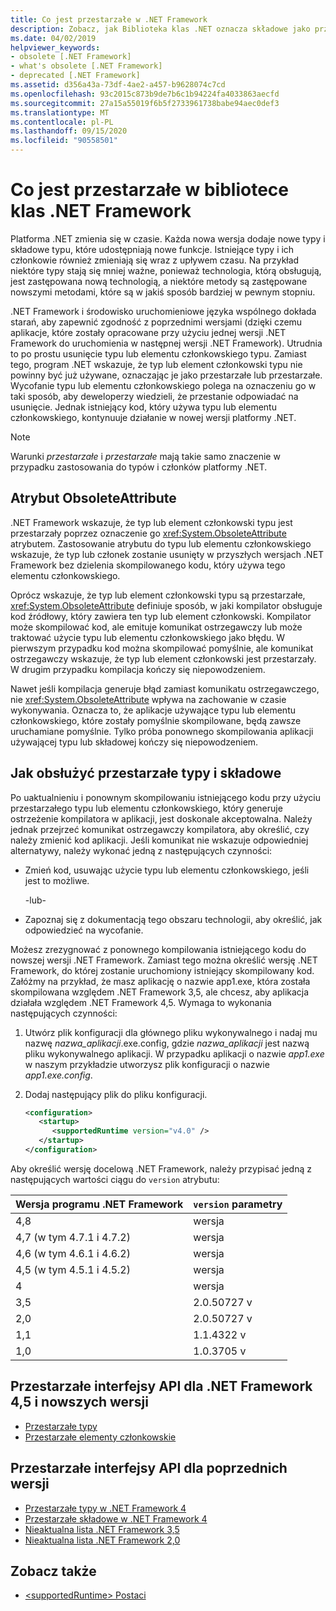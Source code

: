 ```yaml
---
title: Co jest przestarzałe w .NET Framework
description: Zobacz, jak Biblioteka klas .NET oznacza składowe jako przestarzałe. Poznaj atrybut ObsoleteAttribute, sposób obsługi przestarzałych typów i elementów członkowskich.
ms.date: 04/02/2019
helpviewer_keywords:
- obsolete [.NET Framework]
- what's obsolete [.NET Framework]
- deprecated [.NET Framework]
ms.assetid: d356a43a-73df-4ae2-a457-b9628074c7cd
ms.openlocfilehash: 93c2015c873b9de7b6c1b94224fa4033863aecfd
ms.sourcegitcommit: 27a15a55019f6b5f2733961738babe94aec0def3
ms.translationtype: MT
ms.contentlocale: pl-PL
ms.lasthandoff: 09/15/2020
ms.locfileid: "90558501"
---
```

# <a name="whats-obsolete-in-the-net-framework-class-library"></a>Co jest przestarzałe w bibliotece klas .NET Framework

Platforma .NET zmienia się w czasie. Każda nowa wersja dodaje nowe typy i składowe typu, które udostępniają nowe funkcje. Istniejące typy i ich członkowie również zmieniają się wraz z upływem czasu. Na przykład niektóre typy stają się mniej ważne, ponieważ technologia, którą obsługują, jest zastępowana nową technologią, a niektóre metody są zastępowane nowszymi metodami, które są w jakiś sposób bardziej w pewnym stopniu.

.NET Framework i środowisko uruchomieniowe języka wspólnego dokłada starań, aby zapewnić zgodność z poprzednimi wersjami (dzięki czemu aplikacje, które zostały opracowane przy użyciu jednej wersji .NET Framework do uruchomienia w następnej wersji .NET Framework). Utrudnia to po prostu usunięcie typu lub elementu członkowskiego typu. Zamiast tego, program .NET wskazuje, że typ lub element członkowski typu nie powinny być już używane, oznaczając je jako przestarzałe lub przestarzałe. Wycofanie typu lub elementu członkowskiego polega na oznaczeniu go w taki sposób, aby deweloperzy wiedzieli, że przestanie odpowiadać na usunięcie. Jednak istniejący kod, który używa typu lub elementu członkowskiego, kontynuuje działanie w nowej wersji platformy .NET.

> [!NOTE]
> Warunki *przestarzałe* i *przestarzałe* mają takie samo znaczenie w przypadku zastosowania do typów i członków platformy .NET.

## <a name="the-obsoleteattribute-attribute"></a>Atrybut ObsoleteAttribute

.NET Framework wskazuje, że typ lub element członkowski typu jest przestarzały poprzez oznaczenie go <xref:System.ObsoleteAttribute> atrybutem. Zastosowanie atrybutu do typu lub elementu członkowskiego wskazuje, że typ lub członek zostanie usunięty w przyszłych wersjach .NET Framework bez dzielenia skompilowanego kodu, który używa tego elementu członkowskiego.

Oprócz wskazuje, że typ lub element członkowski typu są przestarzałe, <xref:System.ObsoleteAttribute> definiuje sposób, w jaki kompilator obsługuje kod źródłowy, który zawiera ten typ lub element członkowski. Kompilator może skompilować kod, ale emituje komunikat ostrzegawczy lub może traktować użycie typu lub elementu członkowskiego jako błędu. W pierwszym przypadku kod można skompilować pomyślnie, ale komunikat ostrzegawczy wskazuje, że typ lub element członkowski jest przestarzały. W drugim przypadku kompilacja kończy się niepowodzeniem.

Nawet jeśli kompilacja generuje błąd zamiast komunikatu ostrzegawczego, nie <xref:System.ObsoleteAttribute> wpływa na zachowanie w czasie wykonywania. Oznacza to, że aplikacje używające typu lub elementu członkowskiego, które zostały pomyślnie skompilowane, będą zawsze uruchamiane pomyślnie. Tylko próba ponownego skompilowania aplikacji używającej typu lub składowej kończy się niepowodzeniem.

## <a name="how-to-handle-obsolete-types-and-members"></a>Jak obsłużyć przestarzałe typy i składowe

Po uaktualnieniu i ponownym skompilowaniu istniejącego kodu przy użyciu przestarzałego typu lub elementu członkowskiego, który generuje ostrzeżenie kompilatora w aplikacji, jest doskonale akceptowalna. Należy jednak przejrzeć komunikat ostrzegawczy kompilatora, aby określić, czy należy zmienić kod aplikacji. Jeśli komunikat nie wskazuje odpowiedniej alternatywy, należy wykonać jedną z następujących czynności:

- Zmień kod, usuwając użycie typu lub elementu członkowskiego, jeśli jest to możliwe.

     -lub-

- Zapoznaj się z dokumentacją tego obszaru technologii, aby określić, jak odpowiedzieć na wycofanie.

Możesz zrezygnować z ponownego kompilowania istniejącego kodu do nowszej wersji .NET Framework. Zamiast tego można określić wersję .NET Framework, do której zostanie uruchomiony istniejący skompilowany kod. Załóżmy na przykład, że masz aplikację o nazwie app1.exe, która została skompilowana względem .NET Framework 3,5, ale chcesz, aby aplikacja działała względem .NET Framework 4,5. Wymaga to wykonania następujących czynności:

1. Utwórz plik konfiguracji dla głównego pliku wykonywalnego i nadaj mu nazwę *nazwa_aplikacji*.exe.config, gdzie *nazwa_aplikacji* jest nazwą pliku wykonywalnego aplikacji. W przypadku aplikacji o nazwie *app1.exe* w naszym przykładzie utworzysz plik konfiguracji o nazwie *app1.exe.config*.

2. Dodaj następujący plik do pliku konfiguracji.

    ```xml
    <configuration>
       <startup>
          <supportedRuntime version="v4.0" />
       </startup>
    </configuration>
    ```

Aby określić wersję docelową .NET Framework, należy przypisać jedną z następujących wartości ciągu do `version` atrybutu:

|Wersja programu .NET Framework|`version` parametry|
|-|-|
|4,8|wersja|
|4,7 (w tym 4.7.1 i 4.7.2)|wersja|
|4,6 (w tym 4.6.1 i 4.6.2)|wersja|
|4,5 (w tym 4.5.1 i 4.5.2)|wersja|
|4|wersja|
|3,5|2.0.50727 v|
|2,0|2.0.50727 v|
|1,1|1.1.4322 v|
|1,0|1.0.3705 v|

## <a name="obsolete-apis-for-net-framework-45-and-later-versions"></a>Przestarzałe interfejsy API dla .NET Framework 4,5 i nowszych wersji

- [Przestarzałe typy](obsolete-types.md)
- [Przestarzałe elementy członkowskie](obsolete-members.md)

## <a name="obsolete-apis-for-previous-versions"></a>Przestarzałe interfejsy API dla poprzednich wersji

- [Przestarzałe typy w .NET Framework 4](/previous-versions/dotnet/netframework-4.0/ee461503(v=vs.100))
- [Przestarzałe składowe w .NET Framework 4](/previous-versions/dotnet/netframework-4.0/ee471421(v=vs.100))
- [Nieaktualna lista .NET Framework 3,5](/previous-versions/cc835481(v=msdn.10))
- [Nieaktualna lista .NET Framework 2,0](/previous-versions/aa497286(v=msdn.10))

## <a name="see-also"></a>Zobacz także

- [\<supportedRuntime> Postaci](../configure-apps/file-schema/startup/supportedruntime-element.md)
